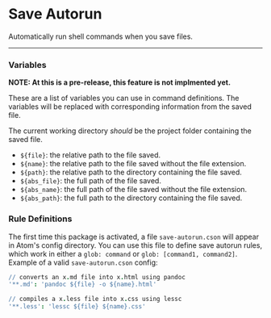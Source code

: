 # Save Autorun

Automatically run shell commands when you save files.

---
### Variables

__NOTE: At this is a pre-release, this feature is not implmented yet.__

These are a list of variables you can use in command definitions. The variables will be replaced with corresponding information from the saved file.

The current working directory _should_ be the project folder containing the saved file.

- `${file}`: the relative path to the file saved.
- `${name}`: the relative path to the file saved without the file extension.
- `${path}`: the relative path to the directory containing the file saved.
- `${abs_file}`: the full path of the file saved.
- `${abs_name}`: the full path of the file saved without the file extension.
- `${abs_path}`: the full path to the directory containing the file saved.


### Rule Definitions
The first time this package is activated, a file `save-autorun.cson` will appear in Atom's config directory. You can use this file to define save autorun rules, which work in either a `glob: command` or `glob: [command1, command2]`.
Example of a valid `save-autorun.cson` config:

```cson
// converts an x.md file into x.html using pandoc
'**.md': 'pandoc ${file} -o ${name}.html'

// compiles a x.less file into x.css using lessc
'**.less': 'lessc ${file} ${name}.css'
```
